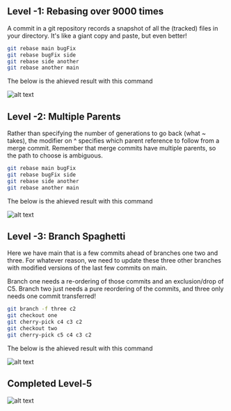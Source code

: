 ## Level -1: Rebasing over 9000 times

A commit in a git repository records a snapshot of all the (tracked) files in your directory. It's like a giant copy and paste, but even better!

```bash
git rebase main bugFix
git rebase bugFix side
git rebase side another
git rebase another main
```

The below is the ahieved result with this command

![alt text](https://res.cloudinary.com/dhdyhdvxd/image/upload/v1739947651/5_1_bactbj.png)

## Level -2: Multiple Parents

Rather than specifying the number of generations to go back (what ~ takes), the modifier on ^ specifies which parent reference to follow from a merge commit. Remember that merge commits have multiple parents, so the path to choose is ambiguous.

```bash
git rebase main bugFix
git rebase bugFix side
git rebase side another
git rebase another main
```

The below is the ahieved result with this command

![alt text](https://res.cloudinary.com/dhdyhdvxd/image/upload/v1739947652/5_2_rp3nn3.png)

## Level -3: Branch Spaghetti

Here we have main that is a few commits ahead of branches one two and three. For whatever reason, we need to update these three other branches with modified versions of the last few commits on main.

Branch one needs a re-ordering of those commits and an exclusion/drop of C5. Branch two just needs a pure reordering of the commits, and three only needs one commit transferred!

```bash
git branch -f three c2
git checkout one
git cherry-pick c4 c3 c2
git checkout two
git cherry-pick c5 c4 c3 c2
```

The below is the ahieved result with this command

![alt text](https://res.cloudinary.com/dhdyhdvxd/image/upload/v1739947652/5_3_gv3s0x.png)

## Completed Level-5

![alt text](https://res.cloudinary.com/dhdyhdvxd/image/upload/v1739948590/level5_o3hugx.png)

